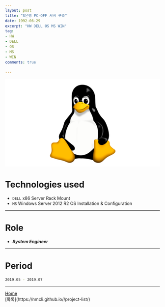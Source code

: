 ```yaml
---
layout: post
title: "S은행 PC-OFF 서버 구축"
date: 1992-06-29
excerpt: "HW DELL OS MS WIN"
tag:
- HW
- DELL
- OS
- MS
- WIN
comments: true

---
```


![Untitled](/assets/img/linux_logo.png)
# Technologies used
* `DELL` x86 Server Rack Mount
* `MS` Windows Server 2012 R2 OS Installation & Configuration

---

# Role
* ***System Engineer***

---

# Period
```bash
2019.05 - 2019.07
```
---

<div markdown="0"><a href="#" class="btn">Home</a></div>
[목록](https://nmcli.github.io//project-list/)
